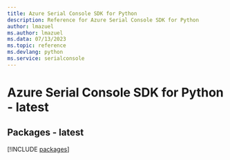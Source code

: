 ```yaml
---
title: Azure Serial Console SDK for Python
description: Reference for Azure Serial Console SDK for Python
author: lmazuel
ms.author: lmazuel
ms.data: 07/13/2023
ms.topic: reference
ms.devlang: python
ms.service: serialconsole
---
```

# Azure Serial Console SDK for Python - latest
## Packages - latest
[!INCLUDE [packages](serial-console-index.md)]
